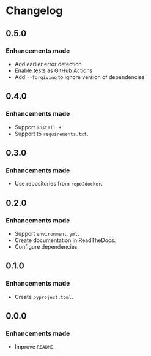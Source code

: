 # Changelog

## 0.5.0

### Enhancements made

- Add earlier error detection
- Enable tests as GitHub Actions
- Add `--forgiving` to ignore version of dependencies

## 0.4.0

### Enhancements made

- Support `install.R`.
- Support to `requirements.txt`. 

## 0.3.0

### Enhancements made

- Use repositories from `repo2docker`.

## 0.2.0

### Enhancements made

- Support `environment.yml`.
- Create documentation in ReadTheDocs.
- Configure dependencies.

## 0.1.0

### Enhancements made

- Create `pyproject.toml`.

## 0.0.0

### Enhancements made

- Improve `README`.